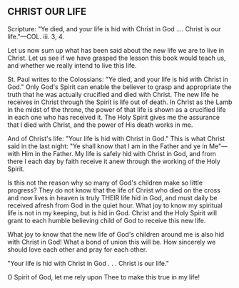 ## CHRIST OUR LIFE ##

Scripture: "Ye died, and your life is hid with Christ in God .... Christ is our life."—COL. iii. 3, 4.



Let us now sum up what has been said about the new life we are to live in Christ. Let us see if we have grasped the lesson this book would teach us, and whether we really intend to live this life.



St. Paul writes to the Colossians: "Ye died, and your life is hid with Christ in God." Only God's Spirit can enable the believer to grasp and appropriate the truth that he was actually crucified and died with Christ. The new life he receives in Christ through the Spirit is life out of death. In Christ as the Lamb in the midst of the throne, the power of that life is shown as a crucified life in each one who has received it. The Holy Spirit gives me the assurance that I died with Christ, and the power of His death works in me.



And of Christ's life: "Your life is hid with Christ in God." This is what Christ said in the last night: "Ye shall know that I am in the Father and ye in Me"—with Him in the Father. My life is safely hid with Christ in God, and from there I each day by faith receive it anew through the working of the Holy Spirit.



Is this not the reason why so many of God's children make so little progress? They do not know that the life of Christ who died on the cross and now lives in heaven is truly THEIR life hid in God, and must daily be received afresh from God in the quiet hour. What joy to know my spiritual life is not in my keeping, but is hid in God. Christ and the Holy Spirit will grant to each humble believing child of God to receive this new life.



What joy to know that the new life of God's children around me is also hid with Christ in God! What a bond of union this will be. How sincerely we should love each other and pray for each other.



"Your life is hid with Christ in God . . . Christ is our life."



O Spirit of God, let me rely upon Thee to make this true in my life!

